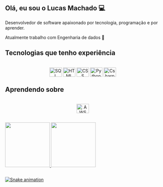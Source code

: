 ## Olá, eu sou o Lucas Machado 💻
Desenvolvedor de software apaixonado por tecnologia, programação e por aprender.

Atualmente trabalho com Engenharia de dados 🎲
  
  ## Tecnologias que tenho experiência
<div style="display: inline_block" align="center"><br>
  <img align="center" alt="SQL" height="30" width="40" src="https://cdn.jsdelivr.net/gh/devicons/devicon/icons/microsoftsqlserver/microsoftsqlserver-plain.svg">
  <img align="center" alt="HTML" height="30" width="40" src="https://icongr.am/devicon/html5-original.svg?size=128&color=currentColor">
  <img align="center" alt="CSS" height="30" width="40" src="https://icongr.am/devicon/css3-original.svg?size=128&color=currentColor">
  <img align="center" alt="Python" height="30" width="40" src="https://icongr.am/devicon/python-original.svg?size=128&color=currentColor">
  <img align="center" alt="Csharp" height="30" width="40" src=https://icongr.am/devicon/csharp-original.svg?size=128&color=currentColor">
</div>
                                                                                                                                        
  ## Aprendendo sobre
<div style="display: inline_block" align="center"><br>
  <img align="center" alt="AWS" height="30" width="40" src="https://icongr.am/devicon/amazonwebservices-original.svg?size=128&color=currentColor">
</div>
  
  ##
                                                                                                                                                 
<div align="left">
  <a href="https://github.com/lfjmachado">
  <img height="145em" src="https://github-readme-stats.vercel.app/api?username=lfjmachado&show_icons=true&theme=dracula&include_all_commits=true&count_private=true"/>
  <img height="145em" src="https://github-readme-stats.vercel.app/api/top-langs/?username=lfjmachado&layout=compact&langs_count=7&theme=dracula"/>
</div>
                                                                                                                                          
  ##
                                                                                                                                                
<div> 
 
  ![Snake animation](https://github.com/lfjmachado/lfjmachado/blob/output/github-contribution-grid-snake.svg)
 
</div>
